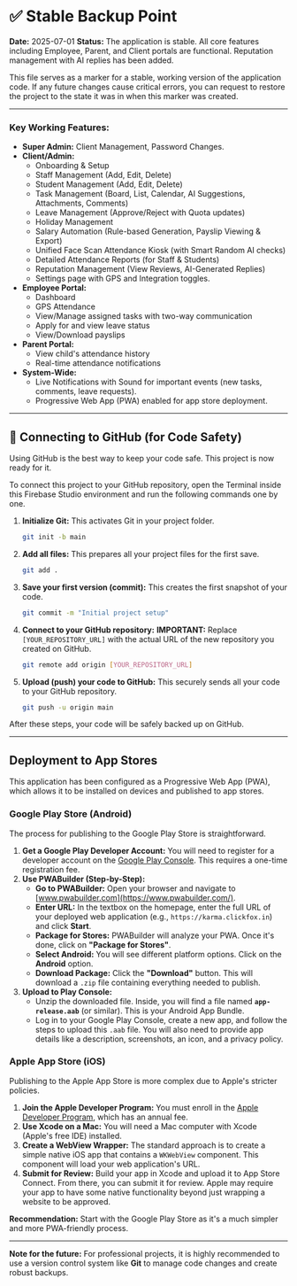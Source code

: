 # ✅ Stable Backup Point

**Date:** 2025-07-01
**Status:** The application is stable. All core features including Employee, Parent, and Client portals are functional. Reputation management with AI replies has been added.

This file serves as a marker for a stable, working version of the application code. If any future changes cause critical errors, you can request to restore the project to the state it was in when this marker was created.

---

### Key Working Features:
- **Super Admin:** Client Management, Password Changes.
- **Client/Admin:**
    - Onboarding & Setup
    - Staff Management (Add, Edit, Delete)
    - Student Management (Add, Edit, Delete)
    - Task Management (Board, List, Calendar, AI Suggestions, Attachments, Comments)
    - Leave Management (Approve/Reject with Quota updates)
    - Holiday Management
    - Salary Automation (Rule-based Generation, Payslip Viewing & Export)
    - Unified Face Scan Attendance Kiosk (with Smart Random AI checks)
    - Detailed Attendance Reports (for Staff & Students)
    - Reputation Management (View Reviews, AI-Generated Replies)
    - Settings page with GPS and Integration toggles.
- **Employee Portal:**
    - Dashboard
    - GPS Attendance
    - View/Manage assigned tasks with two-way communication
    - Apply for and view leave status
    - View/Download payslips
- **Parent Portal:**
    - View child's attendance history
    - Real-time attendance notifications
- **System-Wide:**
    - Live Notifications with Sound for important events (new tasks, comments, leave requests).
    - Progressive Web App (PWA) enabled for app store deployment.

---

## 🚀 Connecting to GitHub (for Code Safety)

Using GitHub is the best way to keep your code safe. This project is now ready for it.

To connect this project to your GitHub repository, open the Terminal inside this Firebase Studio environment and run the following commands one by one.

1.  **Initialize Git:** This activates Git in your project folder.
    ```bash
    git init -b main
    ```

2.  **Add all files:** This prepares all your project files for the first save.
    ```bash
    git add .
    ```

3.  **Save your first version (commit):** This creates the first snapshot of your code.
    ```bash
    git commit -m "Initial project setup"
    ```

4.  **Connect to your GitHub repository:** **IMPORTANT:** Replace `[YOUR_REPOSITORY_URL]` with the actual URL of the new repository you created on GitHub.
    ```bash
    git remote add origin [YOUR_REPOSITORY_URL]
    ```

5.  **Upload (push) your code to GitHub:** This securely sends all your code to your GitHub repository.
    ```bash
    git push -u origin main
    ```

After these steps, your code will be safely backed up on GitHub.

---

## Deployment to App Stores

This application has been configured as a Progressive Web App (PWA), which allows it to be installed on devices and published to app stores.

### Google Play Store (Android)

The process for publishing to the Google Play Store is straightforward.

1.  **Get a Google Play Developer Account:** You will need to register for a developer account on the [Google Play Console](https://play.google.com/console/u/0/signup). This requires a one-time registration fee.
2.  **Use PWABuilder (Step-by-Step):**
    *   **Go to PWABuilder:** Open your browser and navigate to [www.pwabuilder.com](https://www.pwabuilder.com/).
    *   **Enter URL:** In the textbox on the homepage, enter the full URL of your deployed web application (e.g., `https://karma.clickfox.in`) and click **Start**.
    *   **Package for Stores:** PWABuilder will analyze your PWA. Once it's done, click on **"Package for Stores"**.
    *   **Select Android:** You will see different platform options. Click on the **Android** option.
    *   **Download Package:** Click the **"Download"** button. This will download a `.zip` file containing everything needed to publish.
3.  **Upload to Play Console:**
    *   Unzip the downloaded file. Inside, you will find a file named **`app-release.aab`** (or similar). This is your Android App Bundle.
    *   Log in to your Google Play Console, create a new app, and follow the steps to upload this `.aab` file. You will also need to provide app details like a description, screenshots, an icon, and a privacy policy.

### Apple App Store (iOS)

Publishing to the Apple App Store is more complex due to Apple's stricter policies.

1.  **Join the Apple Developer Program:** You must enroll in the [Apple Developer Program](https://developer.apple.com/programs/enroll/), which has an annual fee.
2.  **Use Xcode on a Mac:** You will need a Mac computer with Xcode (Apple's free IDE) installed.
3.  **Create a WebView Wrapper:** The standard approach is to create a simple native iOS app that contains a `WKWebView` component. This component will load your web application's URL.
4.  **Submit for Review:** Build your app in Xcode and upload it to App Store Connect. From there, you can submit it for review. Apple may require your app to have some native functionality beyond just wrapping a website to be approved.

**Recommendation:** Start with the Google Play Store as it's a much simpler and more PWA-friendly process.

---

**Note for the future:** For professional projects, it is highly recommended to use a version control system like **Git** to manage code changes and create robust backups.
